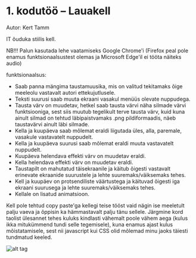 # 1. kodutöö – Lauakell

Autor: Kert Tamm

IT õuduka stiilis kell.

NB!!! Palun kasutada lehe vaatamiseks Google Chrome'i (Firefox peal pole enamus funktsionaalsustest olemas ja Microsoft Edge'il ei tööta näiteks audio)

funktsionaalsus:
* Saab panna mängima taustamuusika, mis on valitud tekitamaks õige meeleolu vastavalt autori ettekujutlusele.
* Teksti suurusi saab muuta ekraani vasakul menüüs olevate nuppudega.
* Tausta värv on muudetav, hetkel saab tausta värvi näha silmade värvi funktsiooniga, sest
siis muutub tegelikult terve tausta värv, kuid kuna ainult silmad on tehtud läbipaistvamaks .png pildiformaadis, näeb taustavärvi ainult läbi silmade.
* Kella ja kuupäeva saab mõlemat eraldi liigutada üles, alla, paremale, vasakule vastavatelt nuppudelt.
* Kella ja kuupäeva suurusi saab mõlemat eraldi muuta vastavatelt nuppudelt.
* Kuupäeva helendava effekti värv on muudetav eraldi.
* Kella helendava effekti värv on muudetav eraldi.
* Taustapilt on mahutatud täisekraanile ja käitub õigesti vastavalt erinevate ekraanide suurustele ja lehte suuremaks/väiksemaks tehes.
* Kell ja kuupäev on protsendiliste väärtustega ja käituvad õigesti iga ekraani suurusega ja lehte suuremaks/väiksemaks tehes.
* Kellale on lisatud animatsioon.

Kell pole tehtud copy paste'ga kellegi teise tööst vaid nägin ise meeletult palju vaeva ja õppisin ka hämmastavalt palju tänu sellele. 
Järgmine kord taolist ülesannet tehes kuluks kindlasti vähemalt poole vähem aega (kulus ikka mitukümmend tundi selle tegemisele), kuna enamus ajast kulus mõistatamisele, 
sest nii javascript kui CSS olid mõlemad minu jaoks täiesti tundmatud keeled.

![alt tag](https://github.com/K3RTTAMM/1.ea-kodutoo/blob/master/lehenäidis.jpg)